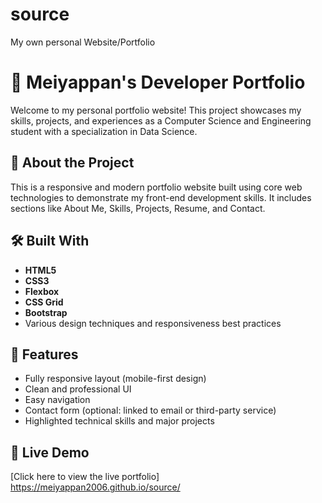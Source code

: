 # source
My own personal Website/Portfolio
# 💼 Meiyappan's Developer Portfolio

Welcome to my personal portfolio website! This project showcases my skills, projects, and experiences as a Computer Science and Engineering student with a specialization in Data Science.

## 🚀 About the Project

This is a responsive and modern portfolio website built using core web technologies to demonstrate my front-end development skills. It includes sections like About Me, Skills, Projects, Resume, and Contact.

## 🛠️ Built With

- **HTML5**
- **CSS3**
- **Flexbox**
- **CSS Grid**
- **Bootstrap**
- Various design techniques and responsiveness best practices

## 📱 Features

- Fully responsive layout (mobile-first design)
- Clean and professional UI
- Easy navigation
- Contact form (optional: linked to email or third-party service)
- Highlighted technical skills and major projects

## 🔗 Live Demo

[Click here to view the live portfolio] https://meiyappan2006.github.io/source/


